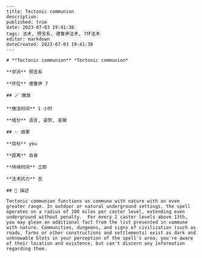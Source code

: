 
    ---
    title: Tectonic communion
    description: 
    published: true
    date: 2023-07-03 19:41:38
    tags: 法术, 预言系, 德鲁伊法术, 7环法术
    editor: markdown
    dateCreated: 2023-07-03 19:41:38
    ---

    # **Tectonic communion** *Tectonic communion*

    **学派** 预言系 

    **环位** 德鲁伊 7

    ## 🪄 施放

    **施法时间** 1 小时

    **成分** 语言, 姿势, 圣徽

    ## ✨ 效果 

    **目标** you 

    **距离** 自身  

    **持续时间** 立即 

    **法术抗力** 否

    ## 📖 描述

    Tectonic communion functions as commune with nature with an even greater range. In outdoor or natural underground settings, the spell operates on a radius of 100 miles per caster level, extending even underground without penalty.  For every 2 caster levels above 13th, you may glean an additional fact from the list presented in commune with nature. Communities, dungeons, and signs of civilization (such as roads, farms or other constructions and settlements) exist as dark and unknowable blots in your perception of the spell's area; you're aware of their location and existence, but can't discern any information regarding them.
    